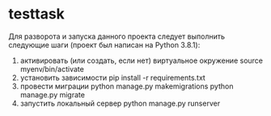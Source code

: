 # testtask

Для разворота и запуска данного проекта следует выполнить следующие шаги (проект был написан на Python 3.8.1):

1. активировать (или создать, если нет) виртуальное окружение 
source myenv/bin/activate
2. установить зависимости 
pip install -r requirements.txt
3. провести миграции 
python manage.py makemigrations
python manage.py migrate
4. запустить локальный сервер 
python manage.py runserver
